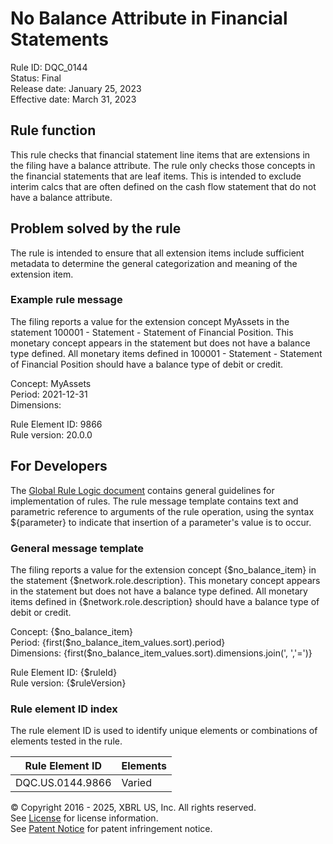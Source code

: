 # No Balance Attribute in Financial Statements  
Rule ID: DQC_0144  
Status: Final  
Release date: January 25, 2023  
Effective date: March 31, 2023  
  
## Rule function
This rule checks that financial statement line items that are extensions in the filing have a balance attribute. The rule only checks those concepts in the financial statements that are leaf items.  This is intended to exclude interim calcs that are often defined on the cash flow statement that do not have a balance attribute.

## Problem solved by the rule  
The rule is intended to ensure that all extension items include sufficient metadata to  determine the general categorization and meaning of the extension item. 

### Example rule message
The filing reports a value for the extension concept MyAssets in the statement 100001 - Statement - Statement of Financial Position.  This monetary concept appears in the statement but does not have a balance type defined.  All monetary items defined in 100001 - Statement - Statement of Financial Position should have a balance type of debit or credit.

Concept: MyAssets  
Period: 2021-12-31  
Dimensions:   
  
Rule Element ID: 9866  
Rule version: 20.0.0 

## For Developers  
The [Global Rule Logic document](https://github.com/DataQualityCommittee/dqc_us_rules/blob/master/docs/GlobalRuleLogic.md) contains general guidelines for implementation of rules. The rule message template contains text and parametric reference to arguments of the rule operation, using the syntax ${parameter} to indicate that insertion of a parameter's value is to occur.  
  
### General message template 
The filing reports a value for the extension concept {$no_balance_item} in the statement {$network.role.description}.  This monetary concept appears in the statement but does not have a balance type defined.  All monetary items defined in {$network.role.description} should have a balance type of debit or credit.

Concept: {$no_balance_item}  
Period: {first($no_balance_item_values.sort).period}  
Dimensions: {first($no_balance_item_values.sort).dimensions.join(', ','=')}  

Rule Element ID: {$ruleId}  
Rule version: {$ruleVersion}  

### Rule element ID index  
The rule element ID is used to identify unique elements or combinations of elements tested in the rule.

|Rule Element ID|Elements|
|--- |--- |
|DQC.US.0144.9866|Varied|

© Copyright 2016 - 2025, XBRL US, Inc. All rights reserved.   
See [License](https://xbrl.us/dqc-license) for license information.  
See [Patent Notice](https://xbrl.us/dqc-patent) for patent infringement notice.  